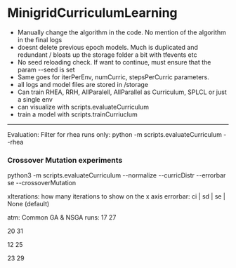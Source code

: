 # MinigridCurriculumLearning
- Manually change the algorithm in the code. No mention of the algorithm in the final logs
- doesnt delete previous epoch models. Much is duplicated and redundant / bloats up the storage folder a bit with tfevents etc
- No seed reloading check. If want to continue, must ensure that the param --seed is set
- Same goes for iterPerEnv, numCurric, stepsPerCurric parameters. 
- all logs and model files are stored in /storage
- Can train RHEA, RRH, AllParalell, AllParallel as Curriculum, SPLCL or just a single env
- can visualize with scripts.evaluateCurriculum
- train a model with scripts.trainCurriuclum

-------------------

Evaluation:
Filter for rhea runs only:
python -m scripts.evaluateCurriculum --rhea 


### Crossover Mutation experiments
python3 -m scripts.evaluateCurriculum --normalize --curricDistr --errorbar se --crossoverMutation


xIterations: how many iterations to show on the x axis
errorbar: ci | sd | se | None (default)



atm:
Common GA & NSGA runs:
17
27

20
31

12
25

23
29
